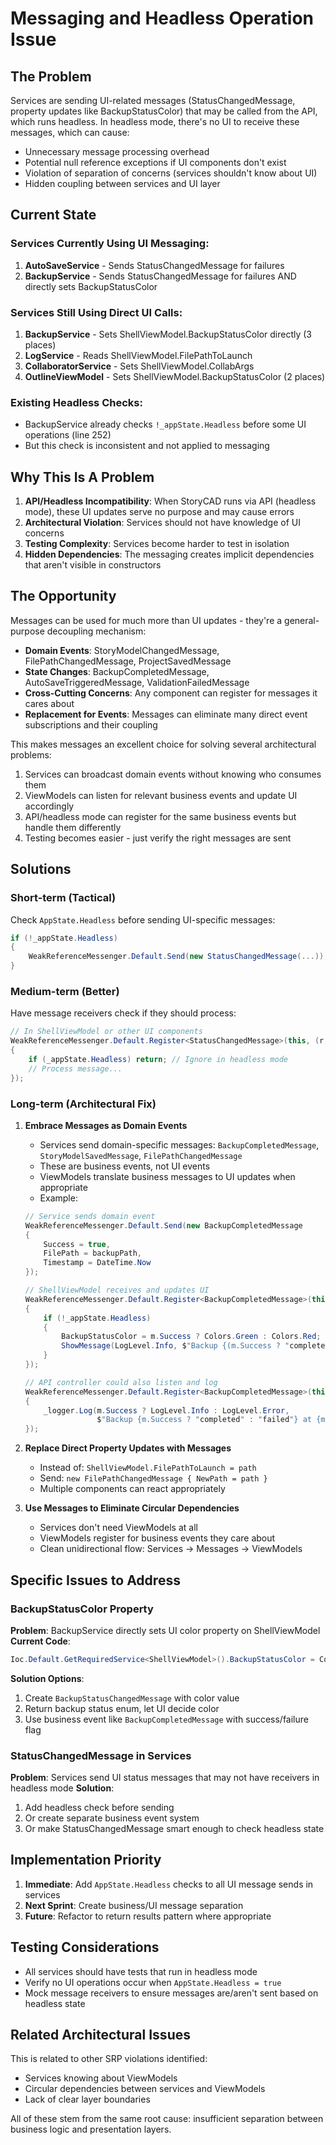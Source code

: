 # Messaging and Headless Operation Issue

## The Problem

Services are sending UI-related messages (StatusChangedMessage, property updates like BackupStatusColor) that may be called from the API, which runs headless. In headless mode, there's no UI to receive these messages, which can cause:
- Unnecessary message processing overhead
- Potential null reference exceptions if UI components don't exist
- Violation of separation of concerns (services shouldn't know about UI)
- Hidden coupling between services and UI layer

## Current State

### Services Currently Using UI Messaging:
1. **AutoSaveService** - Sends StatusChangedMessage for failures
2. **BackupService** - Sends StatusChangedMessage for failures AND directly sets BackupStatusColor

### Services Still Using Direct UI Calls:
1. **BackupService** - Sets ShellViewModel.BackupStatusColor directly (3 places)
2. **LogService** - Reads ShellViewModel.FilePathToLaunch
3. **CollaboratorService** - Sets ShellViewModel.CollabArgs
4. **OutlineViewModel** - Sets ShellViewModel.BackupStatusColor (2 places)

### Existing Headless Checks:
- BackupService already checks `!_appState.Headless` before some UI operations (line 252)
- But this check is inconsistent and not applied to messaging

## Why This Is A Problem

1. **API/Headless Incompatibility**: When StoryCAD runs via API (headless mode), these UI updates serve no purpose and may cause errors
2. **Architectural Violation**: Services should not have knowledge of UI concerns
3. **Testing Complexity**: Services become harder to test in isolation
4. **Hidden Dependencies**: The messaging creates implicit dependencies that aren't visible in constructors

## The Opportunity

Messages can be used for much more than UI updates - they're a general-purpose decoupling mechanism:
- **Domain Events**: StoryModelChangedMessage, FilePathChangedMessage, ProjectSavedMessage
- **State Changes**: BackupCompletedMessage, AutoSaveTriggeredMessage, ValidationFailedMessage  
- **Cross-Cutting Concerns**: Any component can register for messages it cares about
- **Replacement for Events**: Messages can eliminate many direct event subscriptions and their coupling

This makes messages an excellent choice for solving several architectural problems:
1. Services can broadcast domain events without knowing who consumes them
2. ViewModels can listen for relevant business events and update UI accordingly
3. API/headless mode can register for the same business events but handle them differently
4. Testing becomes easier - just verify the right messages are sent

## Solutions

### Short-term (Tactical)
Check `AppState.Headless` before sending UI-specific messages:
```csharp
if (!_appState.Headless)
{
    WeakReferenceMessenger.Default.Send(new StatusChangedMessage(...));
}
```

### Medium-term (Better)
Have message receivers check if they should process:
```csharp
// In ShellViewModel or other UI components
WeakReferenceMessenger.Default.Register<StatusChangedMessage>(this, (r, m) =>
{
    if (_appState.Headless) return; // Ignore in headless mode
    // Process message...
});
```

### Long-term (Architectural Fix)
1. **Embrace Messages as Domain Events**
   - Services send domain-specific messages: `BackupCompletedMessage`, `StoryModelSavedMessage`, `FilePathChangedMessage`
   - These are business events, not UI events
   - ViewModels translate business messages to UI updates when appropriate
   - Example:
   ```csharp
   // Service sends domain event
   WeakReferenceMessenger.Default.Send(new BackupCompletedMessage 
   { 
       Success = true, 
       FilePath = backupPath,
       Timestamp = DateTime.Now 
   });
   
   // ShellViewModel receives and updates UI
   WeakReferenceMessenger.Default.Register<BackupCompletedMessage>(this, (r, m) =>
   {
       if (!_appState.Headless)
       {
           BackupStatusColor = m.Success ? Colors.Green : Colors.Red;
           ShowMessage(LogLevel.Info, $"Backup {(m.Success ? "completed" : "failed")}", false);
       }
   });
   
   // API controller could also listen and log
   WeakReferenceMessenger.Default.Register<BackupCompletedMessage>(this, (r, m) =>
   {
       _logger.Log(m.Success ? LogLevel.Info : LogLevel.Error, 
                   $"Backup {m.Success ? "completed" : "failed"} at {m.FilePath}");
   });
   ```

2. **Replace Direct Property Updates with Messages**
   - Instead of: `ShellViewModel.FilePathToLaunch = path`
   - Send: `new FilePathChangedMessage { NewPath = path }`
   - Multiple components can react appropriately

3. **Use Messages to Eliminate Circular Dependencies**
   - Services don't need ViewModels at all
   - ViewModels register for business events they care about
   - Clean unidirectional flow: Services → Messages → ViewModels

## Specific Issues to Address

### BackupStatusColor Property
**Problem**: BackupService directly sets UI color property on ShellViewModel
**Current Code**:
```csharp
Ioc.Default.GetRequiredService<ShellViewModel>().BackupStatusColor = Colors.Red;
```
**Solution Options**:
1. Create `BackupStatusChangedMessage` with color value
2. Return backup status enum, let UI decide color
3. Use business event like `BackupCompletedMessage` with success/failure flag

### StatusChangedMessage in Services
**Problem**: Services send UI status messages that may not have receivers in headless mode
**Solution**: 
1. Add headless check before sending
2. Or create separate business event system
3. Or make StatusChangedMessage smart enough to check headless state

## Implementation Priority

1. **Immediate**: Add `AppState.Headless` checks to all UI message sends in services
2. **Next Sprint**: Create business/UI message separation
3. **Future**: Refactor to return results pattern where appropriate

## Testing Considerations

- All services should have tests that run in headless mode
- Verify no UI operations occur when `AppState.Headless = true`
- Mock message receivers to ensure messages are/aren't sent based on headless state

## Related Architectural Issues

This is related to other SRP violations identified:
- Services knowing about ViewModels
- Circular dependencies between services and ViewModels
- Lack of clear layer boundaries

All of these stem from the same root cause: insufficient separation between business logic and presentation layers.